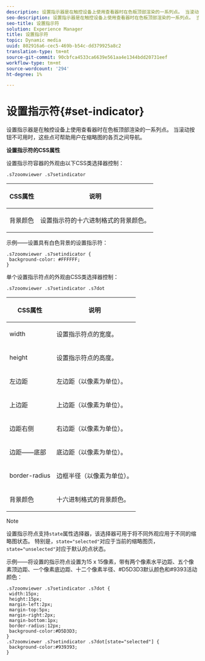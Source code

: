 ```yaml
---
description: 设置指示器是在触控设备上使用查看器时在色板顶部渲染的一系列点。 当滚动按钮不可用时，这些点可帮助用户在缩略图的各页之间导航。
seo-description: 设置指示器是在触控设备上使用查看器时在色板顶部渲染的一系列点。 当滚动按钮不可用时，这些点可帮助用户在缩略图的各页之间导航。
seo-title: 设置指示符
solution: Experience Manager
title: 设置指示符
topic: Dynamic media
uuid: 802916a6-cec5-469b-b54c-dd379925a8c2
translation-type: tm+mt
source-git-commit: 90cbfca4533ca6639e561aa4e1344bdd20731eef
workflow-type: tm+mt
source-wordcount: '294'
ht-degree: 1%

---
```



# 设置指示符{#set-indicator}

设置指示器是在触控设备上使用查看器时在色板顶部渲染的一系列点。 当滚动按钮不可用时，这些点可帮助用户在缩略图的各页之间导航。

<!--<a id="section_061E550C1C1D4DB2BD663A898895B38C"></a>-->

**设置指示符的CSS属性**

设置指示符容器的外观由以下CSS类选择器控制：

```
.s7zoomviewer .s7setindicator
```

<table id="table_94EE3F5BBE4547C0B4943471CEE7EDE4"> 
 <thead> 
  <tr> 
   <th colname="col1" class="entry"> <p> CSS属性 </p> </th> 
   <th colname="col2" class="entry"> <p>说明 </p> </th> 
  </tr> 
 </thead>
 <tbody> 
  <tr> 
   <td colname="col1"> <p> <span class="codeph"> 背景颜色  </span> </p> </td> 
   <td colname="col2"> <p>设置指示符的十六进制格式的背景颜色。 </p> </td> 
  </tr> 
 </tbody> 
</table>

示例——设置具有白色背景的设置指示符：

```
.s7zoomviewer .s7setindicator { 
 background-color: #FFFFFF; 
}
```

单个设置指示符点的外观由CSS类选择器控制：

`.s7zoomviewer .s7setindicator .s7dot`

<table id="table_09B6E232FB94417392D101A7A653BE54"> 
 <thead> 
  <tr> 
   <th colname="col1" class="entry"> <p> CSS属性 </p> </th> 
   <th colname="col2" class="entry"> <p>说明 </p> </th> 
  </tr> 
 </thead>
 <tbody> 
  <tr> 
   <td colname="col1"> <p> <span class="codeph"> width </span> </p> </td> 
   <td colname="col2"> <p>设置指示符点的宽度。 </p> </td> 
  </tr> 
  <tr> 
   <td colname="col1"> <p> <span class="codeph"> height </span> </p> </td> 
   <td colname="col2"> <p>设置指示符点的高度。 </p> </td> 
  </tr> 
  <tr> 
   <td colname="col1"> <p> <span class="codeph"> 左边距  </span> </p> </td> 
   <td colname="col2"> <p>左边距（以像素为单位）。 </p> </td> 
  </tr> 
  <tr> 
   <td colname="col1"> <p> <span class="codeph"> 上边距  </span> </p> </td> 
   <td colname="col2"> <p>上边距（以像素为单位）。 </p> </td> 
  </tr> 
  <tr> 
   <td colname="col1"> <p> <span class="codeph"> 边距右侧  </span> </p> </td> 
   <td colname="col2"> <p>右边距（以像素为单位）。 </p> </td> 
  </tr> 
  <tr> 
   <td colname="col1"> <p> <span class="codeph"> 边距——底部  </span> </p> </td> 
   <td colname="col2"> <p>底边距（以像素为单位）。 </p> </td> 
  </tr> 
  <tr> 
   <td colname="col1"> <p> <span class="codeph"> border-radius  </span> </p> </td> 
   <td colname="col2"> <p>边框半径（以像素为单位）。 </p> </td> 
  </tr> 
  <tr> 
   <td colname="col1"> <p> <span class="codeph"> 背景颜色  </span> </p> </td> 
   <td colname="col2"> <p>十六进制格式的背景颜色。 </p> </td> 
  </tr> 
 </tbody> 
</table>

>[!NOTE]
>
>设置指示符点支持`state`属性选择器，该选择器可用于将不同外观应用于不同的缩略图状态。 特别是，`state="selected"`对应于当前的缩略图页，`state="unselected"`对应于默认的点状态。

示例——将设置的指示符点设置为15 x 15像素，带有两个像素水平边距、五个像素顶边距、一个像素底边距、十二个像素半径、#D5D3D3默认颜色和#9393活动颜色：

```
.s7zoomviewer .s7setindicator .s7dot { 
 width:15px; 
 height:15px; 
 margin-left:2px; 
 margin-top:5px; 
 margin-right:2px; 
 margin-bottom:1px; 
 border-radius:12px; 
 background-color:#D5D3D3;  
} 
.s7zoomviewer .s7setindicator .s7dot[state="selected"] { 
 background-color:#939393;  
}
```

